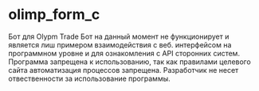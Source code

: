 # olimp_form_c
Бот для Olypm Trade
Бот на данный момент не функционирует и является лиш примером взаимодействия с веб. интерфейсом на программном уровне и для ознакомления с API сторонних систем. Программа запрещена к использованию, так как правилами целевого сайта автоматизация процессов запрещена. 
Разработчик не несет отвественности за использование программы. 

